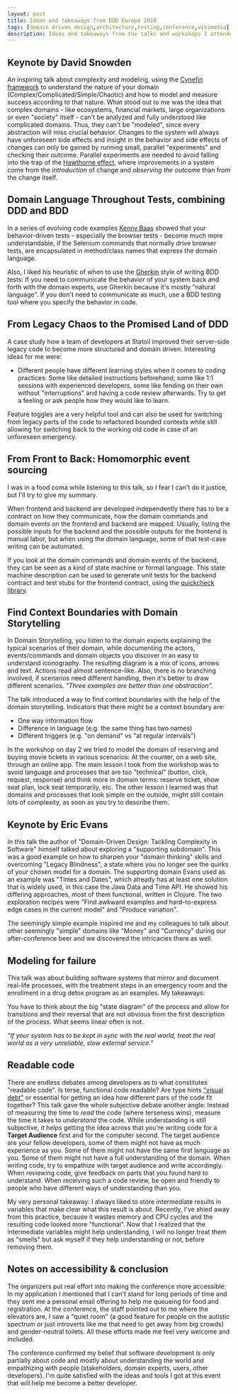 ```yaml
---
layout: post
title: Ideas and takeaways from DDD Europe 2018
tags: [domain driven design,architecture,testing,conference,wikimedia]
description: Ideas and takeaways from the talks and workshops I attended at DDD Europe 2018
---
```


## Keynote by David Snowden
An inspiring talk about complexity and modeling, using the [Cynefin  framework](https://en.wikipedia.org/wiki/Cynefin_framework) to understand the nature of your domain (Complex/Complicated/Simple/Chaotic) and how to model and measure success according to that nature. What stood out to me was the idea that complex domains - like ecosystems, financial markets, large organizations or even "society" itself - can't be analyzed and fully understood like complicated domains. Thus, they can't be "modeled", since every abstraction will miss crucial behavior. Changes to the system will always have unforeseen side effects and insight in the behavior and side effects of changes can only be gained by running small, parallel "experiments" and checking their outcome. Parallel experiments are needed to avoid falling into the trap of the [Hawthorne effect](https://en.wikipedia.org/wiki/Hawthorne_effect), where improvements in a system come from the *introduction* of change and *observing the outcome* than from the change itself.

## Domain Language Throughout Tests, combining DDD and BDD
In a series of evolving code examples [Kenny Baas](https://mobile.twitter.com/kenny_baas) showed that your behavior-driven tests - especially the browser tests - become much more understandable, if the  Selenium commands that normally drive browser tests, are encapsulated in method/class names that express the domain language.

Also, I liked his heuristic of when to use the [Gherkin](https://github.com/cucumber/cucumber/wiki/Gherkin) style of writing BDD tests: If you need to communicate the behavior of your system back and forth with the domain experts, use Gherkin because it's mostly "natural language". If you don't need to communicate as much, use a BDD testing tool where you specify the behavior in code.

## From Legacy Chaos to the Promised Land of DDD
A case study how a team of developers at Statoil improved their server-side legacy code to become more structured and domain driven. Interesting ideas for me were:

- Different people have different learning styles when it comes to coding practices: Some like detailed instructions beforehand, some like 1:1 sessions with experienced developers, some like fending on their own without "interruptions" and having a code review afterwards. Try to get a feeling or ask people how they would like to learn.

Feature toggles are a very helpful tool and can also be used for switching from legacy parts of the code to refactored bounded contexts while still allowing for switching back to the working old code in case of an unforeseen emergency.

## From Front to Back: Homomorphic event sourcing
I was in a food coma while listening to this talk, so I fear I can't do it justice, but I'll try to give my summary.

When frontend and backend are developed independently there has to be a contract on how they communicate, how the domain commands and domain events on the frontend and backend are mapped. Usually, listing the possible inputs for the backend and the possible outputs for the frontend is manual labor, but when using the domain language, some of that test-case writing can be automated.

If you look at the domain commands and domain events of the backend, they can be seen as a kind of state machine or formal language. This state machine description can be used to generate unit tests for the backend contract and test stubs for the frontend contract, using the [quickcheck library](http://hypothesis.works/articles/quickcheck-in-every-language/).  

## Find Context Boundaries with Domain Storytelling
In Domain Storytelling, you listen to the domain experts explaining the typical scenarios of their domain, while documenting the actors, events/commands and domain objects you discover in an easy to understand iconography. The resulting diagram is a mix of icons, arrows and text. Actions read almost sentence-like. Also, there is no branching involved, if scenarios need different handling, then it's better to draw different scenarios. *"Three examples are better than one abstraction".*

The talk introduced a way to find context boundaries with the help of the domain storytelling. Indicators that there might be a context boundary are:

- One way information flow
- Difference in language (e.g. the same thing has two names)
- Different triggers (e.g. "on demand" vs "at regular intervals")

In the workshop on day 2 we tried to model the domain of reserving and buying movie tickets in various scenarios: At the counter, on a web site, through an online app. The main lesson I took from the workshop was to avoid language and processes that are too "technical" (button, click, request, response) and think more in domain terms: reserve ticket, show seat plan, lock seat temporarily, etc. The other lesson I learned was that domains and processes that look simple on the outside, might still contain lots of complexity, as soon as you try to describe them.

## Keynote by Eric Evans
In this talk the author of "Domain-Driven Design: Tackling Complexity in Software" himself talked about exploring a "supporting subdomain". This was a good example on how to sharpen your "domain thinking" skills and overcoming "Legacy Blindness", a state where you no longer see the quirks of your chosen model for a domain. The supporting domain Evans used as an example was "Times and Dates", which already has at least one solution that is widely used, in this case the Java Data and Time API. He showed his differing approaches, most of them functional, written in Clojure. The two exploration recipes were "Find awkward examples and hard-to-express edge cases in the current model" and "Produce variation".

The seemingly simple example inspired me and my colleagues to talk about other seemingly "simple" domains like "Money" and "Currency" during our after-conference beer and we discovered the intricacies there as well.

## Modeling for failure
This talk was about building software systems that mirror and document real-life processes, with the treatment steps in an emergency room and the enrollment in a drug detox program as an examples. My takeaways:

You have to think about the big "state diagram" of the process and allow for transitions and their reversal that are not obvious from the first description of the process. What seems linear often is not.

*"If your system has to be kept in sync with the real world, treat the real world as a very unreliable, slow external service."*

## Readable code
There are endless debates among developers as to what constitutes "readable code". Is terse, functional code readable? Are type hints ["visual debt"](https://laracasts.com/series/php-bits/episodes/1) or essential for getting an idea how different pars of the code fit together? This talk gave the whole subjective debate another angle: Instead of measuring the time to *read* the code (where terseness wins), measure the time it takes to *understand* the code. While understanding is still subjective, it helps getting the idea across that you're writing code for a **Target Audience** first and for the computer second. The target audience are your fellow developers, some of them might not have as much experience as you. Some of them might not have the same first language as you. Some of them might not have a full understanding of the domain. When writing code, try to empathize with target audience and write accordingly. When reviewing code, give feedback on parts that you found hard to understand. When receiving such a code review, be open and friendly to people who have different ways of understanding than you.

My very personal takeaway: I always liked to store intermediate results in variables that make clear what this result is about. Recently, I've shied away from this practice, because it wastes memory and CPU cycles and the resulting code looked more "functional". Now that I realized that the intermediate variables might help understanding, I will no longer treat them as "smells" but ask myself if they help understanding or not, before removing them.

## Notes on accessibility & conclusion
The organizers put real effort into making the conference more accessible: In my application I mentioned that I can't stand for long periods of time and they sent me a personal email offering to help me queueing for food and registration. At the conference, the staff pointed out to me where the elevators are, I saw a "quiet room" (a good feature for people on the autistic spectrum or just introverts like me that need to get away from big crowds) and gender-neutral toilets. All these efforts made me feel very welcome and included.

The conference confirmed my belief that software development is only partially about code and mostly about understanding the world and empathizing with people (stakeholders, domain experts, users, other developers). I'm quite satisfied with the ideas and tools I got at this event that will help me become a better developer.
